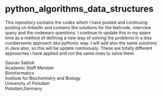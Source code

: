 # python_algorithms_data_structures
This repository contains the codes which i have posted and continuing posting on linkedln and contains the solutions for the leetcode, interview query and the codewars questions. I continue to update this in my spare time as a method of defining a new way of solving the problems in a less cumbersome approach aka pythonic way. I will add also the same solutions in Java also, so this will be update continously.  These are totally different approaches i have applied and not the same ones to solve them.

Gaurav Sablok \
Academic Staff Member \
Bioinformatics \
Institute for Biochemistry and Biology \
University of Potsdam \
Potsdam,Germany
